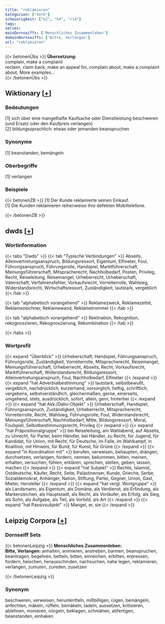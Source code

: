 ```yaml
---
title: "reklamieren"
kategorien: ["Verb"]
schwierigkeit: ["k2", "h4", "r14"]
tags:
series:
mainDornseiffs: ['Menschliches Zusammenleben']
domainDornseiffs: ['Bitte, Verlangen']
url: "reklamieren"
---
```


{{< betonenÜbs >}}
**Übersetzung:**  
complain, make  a complaint  
reclaim, claim back, make an appeal for, complain about, make  a complaint about, More examples...  
{{< /betonenÜbs >}}

## Wiktionary [[+](https://de.wiktionary.org/wiki/reklamieren)]

### Bedeutungen
[1] sich über eine mangelhafte Kaufsache oder Dienstleistung beschweren (und Ersatz oder den Kaufpreis verlangen)  
[2] bildungssprachlich: etwas oder jemanden beanspruchen  

### Synonyme
[1] beanstanden, bemängeln  

### Oberbegriffe
[1] verlangen  

### Beispiele
{{< betonenZB >}}
[1] Der Kunde reklamierte seinen Einkauf.  
[1] Die Kunden reklamieren reihenweise ihre defekten Mobiltelefone.  

{{< /betonenZB >}}


## dwds [[+](https://www.dwds.de/wb/reklamieren)]

### Wortinformation
{{< tabs "Dwds" >}}
{{< tab "Typische Verbindungen" >}}
Abseits, Alleinvertretungsanspruch, Bildungsressort, Eigentum, Elfmeter, Foul, Führungsanspruch, Führungsrolle, Handspiel, Marktführerschaft, Meinungsführerschaft, Mitspracherecht, Nachholbedarf, Posten, Privileg, Recht, Reiseleitung, Reisemangel, Urheberrecht, Urheberschaft, Vaterschaft, Verfahrensfehler, Vorkaufsrecht, Vorreiterrolle, Wahlsieg, Widerstandsrecht, Wirtschaftsressort, Zuständigkeit, lautstark, vergeblich
{{< /tab >}}

{{< tab "alphabetisch vorangehend" >}}
Reklamezweck, Reklamezettel, Reklamezeichner, Reklamewand, Reklametrommel
{{< /tab >}}

{{< tab "alphabetisch vorangehend" >}}
Reklination, Rekognition, rekognoszieren, Rekognoszierung, Rekombination
{{< /tab >}}

{{< /tabs >}}

### Wortprofil
{{< expand "Überblick" >}} Urheberschaft, Handspiel, Führungsanspruch, Führungsrolle, Zuständigkeit, Vorreiterrolle, Mitspracherecht, Reisemangel, Meinungsführerschaft, Urheberrecht, Abseits, Recht, Vorkaufsrecht, Marktführerschaft, Widerstandsrecht, Bildungsressort, Alleinvertretungsanspruch, Foul, Nachholbedarf, Elfmeter {{< /expand >}}
{{< expand "hat Adverbialbestimmung" >}} lautstark, selbstbewußt, vergeblich, nachdrücklich, kurzerhand, vorsorglich, heftig, schriftlich, vergebens, selbstverständlich, gleichermaßen, gerne, einerseits, umgehend, stets, ausdrücklich, sofort, allein, gern, hinterher {{< /expand >}}
{{< expand "hat Akk./Dativ-Objekt" >}} Urheberschaft, Handspiel, Führungsanspruch, Zuständigkeit, Urheberrecht, Mitspracherecht, Vorreiterrolle, Recht, Wahlsieg, Führungsrolle, Foul, Widerstandsrecht, Meinungsführerschaft, Nachholbedarf, Mitte, Bildungsressort, Moral, Foulspiel, Selbstbestimmungsrecht, Privileg {{< /expand >}}
{{< expand "hat Präpositionalgruppe" >}} bei Reiseleitung, am Wahlabend, auf Abseits, zu Unrecht, für Partei, beim Händler, bei Händler, zu Recht, für Jugend, für Kandidat, für Union, mit Recht, für Deutsche, im Falle, im Wahlkampf, in Koalition, mit Hinweis, für Bund, für Kunst, für Grüne {{< /expand >}}
{{< expand "in Koordination mit" >}} berufen, verweisen, behaupten, drängen, durchsetzen, verlangen, fordern, nennen, bekommen, bitten, meinen, erhalten, versuchen, fühlen, erklären, sprechen, stellen, geben, lassen, machen {{< /expand >}}
{{< expand "hat Subjekt" >}} Rechte, Islamist, Ostdeutsche, Käufer, Recht, Seite, Palästinenser, Kunde, Grieche, Serbe, Sozialdemokrat, Anhänger, Nation, Stiftung, Partei, Gegner, Union, Gast, Mieter, Hersteller {{< /expand >}}
{{< expand "hat vergl. Wortgruppe" >}} als Landsmann, als Eigentum, als Domäne, als Verdienst, als Erfindung, als Markenzeichen, als Hauptstadt, als Recht, als Vorläufer, als Erfolg, als Sieg, als Sohn, als Aufgabe, als Teil, als Vorbild, als Art {{< /expand >}}
{{< expand "hat Passivsubjekt" >}} Mangel, er, sie {{< /expand >}}

## Leipzig Corpora [[+](https://corpora.uni-leipzig.de/en/res?word=reklamieren&corpusId=deu_newscrawl-public_2018)]

### Dornseiff Sets
{{< betonenLeipzig >}}
**Menschliches Zusammenleben:**  
**Bitte, Verlangen:** anhalten, animieren, anstreben, barmen, beanspruchen, beantragen, begehren, betteln, bitten, einreichen, erbitten, erpressen, fordern, heischen, herausschinden, nachsuchen, nahe legen, reklamieren, verlangen, zumuten, zureden, zusetzen  

{{< /betonenLeipzig >}}

### Synonym
beschweren, verweisen, herumkritteln, mißbilligen, rügen, bemängeln, anfechten, mäkeln, rüffeln, bemäkeln, tadeln, aussetzen, kritisieren, ablehnen, monieren, nörgeln, beklagen, schmähen, abfertigen, beanstanden, einhaken

